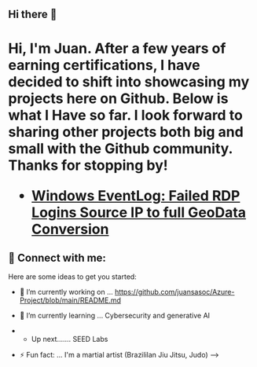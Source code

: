 ## Hi there 👋

<h1>Hi, I'm Juan. After a few years of earning certifications, I have decided to shift into showcasing my projects here on Github. Below is what I 
Have so far. I look forward to sharing other projects both big and small with the Github community. Thanks for stopping by!


  - [Windows EventLog: Failed RDP Logins Source IP to full GeoData Conversion](https://github.com/juansasoc/Azure-Project/blob/main/README.md)
  



<h2> 🤳 Connect with me:</h2>



[linkedin]: https://www.linkedin.com/in/juan-rivera-2b434b7b/



Here are some ideas to get you started:

- 🔭 I’m currently working on ... https://github.com/juansasoc/Azure-Project/blob/main/README.md 
- 🌱 I’m currently learning ... Cybersecurity and generative AI
- - Up next....... SEED Labs

- ⚡ Fun fact: ... I'm a martial artist (Brazililan Jiu Jitsu, Judo)
-->
